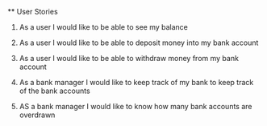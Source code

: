 ** User Stories

1. As a user 
I would like to be able to see my balance

2. As a user 
I would like to be able to deposit money into my bank account

3. As a user 
I would like to be able to withdraw money from my bank account

4. As a bank manager 
I would like to keep track of my bank to keep track of the bank accounts

5. AS a bank manager
I would like to know how many bank accounts are overdrawn